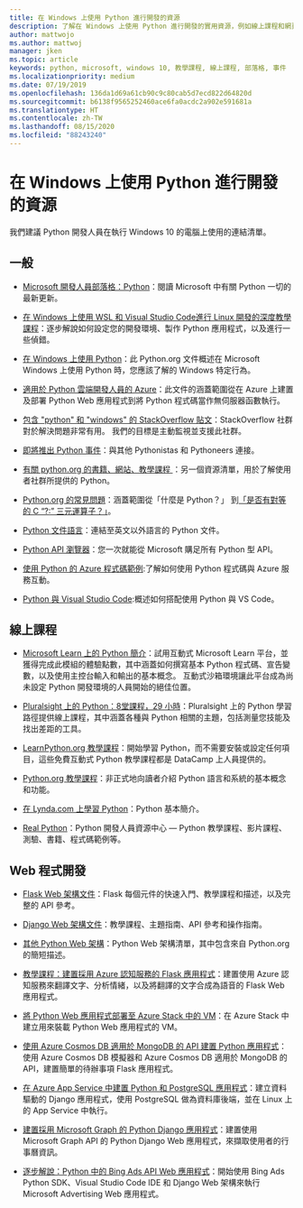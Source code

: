 ```yaml
---
title: 在 Windows 上使用 Python 進行開發的資源
description: 了解在 Windows 上使用 Python 進行開發的實用資源，例如線上課程和網頁程式開發。
author: mattwojo
ms.author: mattwoj
manager: jken
ms.topic: article
keywords: python, microsoft, windows 10, 教學課程, 線上課程, 部落格, 事件
ms.localizationpriority: medium
ms.date: 07/19/2019
ms.openlocfilehash: 136da1d69a61cb90c9c80cab5d7ecd822d64820d
ms.sourcegitcommit: b6138f9565252460ace6fa0acdc2a902e591681a
ms.translationtype: HT
ms.contentlocale: zh-TW
ms.lasthandoff: 08/15/2020
ms.locfileid: "88243240"
---
```

# <a name="resources-for-developing-with-python-on-windows"></a>在 Windows 上使用 Python 進行開發的資源

我們建議 Python 開發人員在執行 Windows 10 的電腦上使用的連結清單。

## <a name="general"></a>一般

- [Microsoft 開發人員部落格：Python](https://devblogs.microsoft.com/python/)：閱讀 Microsoft 中有關 Python 一切的最新更新。

- [在 Windows 上使用 WSL 和 Visual Studio Code進行 Linux 開發的深度教學課程](https://devblogs.microsoft.com/commandline/an-in-depth-tutorial-on-linux-development-on-windows-with-wsl-and-visual-studio-code/)：逐步解說如何設定您的開發環境、製作 Python 應用程式，以及進行一些偵錯。

- [在 Windows 上使用 Python](https://docs.python.org/3/using/windows.html)：此 Python.org 文件概述在 Microsoft Windows 上使用 Python 時，您應該了解的 Windows 特定行為。

- [適用於 Python 雲端開發人員的 Azure](https://docs.microsoft.com/azure/python/)：此文件的涵蓋範圍從在 Azure 上建置及部署 Python Web 應用程式到將 Python 程式碼當作無伺服器函數執行。

- [包含 "python" 和 "windows" 的 StackOverflow 貼文](https://stackoverflow.com/questions/4750806/how-do-i-install-pip-on-windows/12476379)：StackOverflow 社群對於解決問題非常有用。 我們的目標是主動監視並支援此社群。

- [即將推出 Python 事件](https://www.python.org/events/python-events)：與其他 Pythonistas 和 Pythoneers 連接。

- [有關 python.org 的書籍、網站、教學課程 ](https://wiki.python.org/moin/BeginnersGuide/Programmers)：另一個資源清單，用於了解使用者社群所提供的 Python。

- [Python.org 的常見問題](https://docs.python.org/3/faq/)：涵蓋範圍從「什麼是 Python？」 到[「是否有對等的 C “?:” 三元運算子？」](https://docs.python.org/3/faq/programming.html#is-there-an-equivalent-of-c-s-ternary-operator)。

- [Python 文件語言](https://wiki.python.org/moin/Languages)：連結至英文以外語言的 Python 文件。

- [Python API 瀏覽器](https://docs.microsoft.com/python/api/?view=azure-python)：您一次就能從 Microsoft 購足所有 Python 型 API。

- [使用 Python 的 Azure 程式碼範例](https://azure.microsoft.com/resources/samples/?platform=python&sort=0):了解如何使用 Python 程式碼與 Azure 服務互動。

- [Python 與 Visual Studio Code](https://code.visualstudio.com/docs/languages/python):概述如何搭配使用 Python 與 VS Code。

## <a name="online-courses"></a>線上課程

- [Microsoft Learn 上的 Python 簡介](https://docs.microsoft.com/learn/modules/intro-to-python/)：試用互動式 Microsoft Learn 平台，並獲得完成此模組的體驗點數，其中涵蓋如何撰寫基本 Python 程式碼、宣告變數，以及使用主控台輸入和輸出的基本概念。 互動式沙箱環境讓此平台成為尚未設定 Python 開發環境的人員開始的絕佳位置。

- [Pluralsight 上的 Python：8堂課程，29 小時](https://app.pluralsight.com/paths/skills/python)：Pluralsight 上的 Python 學習路徑提供線上課程，其中涵蓋各種與 Python 相關的主題，包括測量您技能及找出差距的工具。

- [LearnPython.org 教學課程](https://www.learnpython.org/)：開始學習 Python，而不需要安裝或設定任何項目，這些免費互動式 Python 教學課程都是 DataCamp 上人員提供的。

- [Python.org 教學課程](https://docs.python.org/3/tutorial/index.html)：非正式地向讀者介紹 Python 語言和系統的基本概念和功能。

- [在 Lynda.com 上學習 Python](https://www.lynda.com/Python-tutorials/Learning-Python/661773-2.html)：Python 基本簡介。

- [Real Python](https://realpython.com/)：Python 開發人員資源中心 — Python 教學課程、影片課程、測驗、書籍、程式碼範例等。

## <a name="web-development"></a>Web 程式開發

- [Flask Web 架構文件](https://flask.palletsprojects.com/en/1.1.x/)：Flask 每個元件的快速入門、教學課程和描述，以及完整的 API 參考。

- [Django Web 架構文件](https://docs.djangoproject.com/en/2.2/)：教學課程、主題指南、API 參考和操作指南。

- [其他 Python Web 架構](https://wiki.python.org/moin/WebFrameworks)：Python Web 架構清單，其中包含來自 Python.org 的簡短描述。

- [教學課程：建置採用 Azure 認知服務的 Flask 應用程式](https://docs.microsoft.com/azure/cognitive-services/translator/tutorial-build-flask-app-translation-synthesis)：建置使用 Azure 認知服務來翻譯文字、分析情緒，以及將翻譯的文字合成為語音的 Flask Web 應用程式。

- [將 Python Web 應用程式部署至 Azure Stack 中的 VM](https://docs.microsoft.com/azure-stack/user/azure-stack-dev-start-howto-vm-python)：在 Azure Stack 中建立用來裝載 Python Web 應用程式的 VM。

- [使用 Azure Cosmos DB 適用於 MongoDB 的 API 建置 Python 應用程式](https://docs.microsoft.com/azure/cosmos-db/create-mongodb-flask)：使用 Azure Cosmos DB 模擬器和 Azure Cosmos DB 適用於 MongoDB 的 API，建置簡單的待辦事項 Flask 應用程式。

- [在 Azure App Service 中建置 Python 和 PostgreSQL 應用程式](https://docs.microsoft.com/azure/app-service/containers/tutorial-python-postgresql-app)：建立資料驅動的 Django 應用程式，使用 PostgreSQL 做為資料庫後端，並在 Linux 上的 App Service 中執行。

- [建置採用 Microsoft Graph 的 Python Django 應用程式](https://docs.microsoft.com/graph/tutorials/python)：建置使用 Microsoft Graph API 的 Python Django Web 應用程式，來擷取使用者的行事曆資訊。

- [逐步解說：Python 中的 Bing Ads API Web 應用程式](https://docs.microsoft.com/advertising/guides/walkthrough-web-application-python?view=bingads-13)：開始使用 Bing Ads Python SDK、Visual Studio Code IDE 和 Django Web 架構來執行 Microsoft Advertising Web 應用程式。
